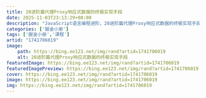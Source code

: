```yaml
---
title: 20进阶篇代理Proxy响应式数据的终极实现手段
date: 2025-11-03T23:13:29+08:00
description: "JavaScript语言编程进阶，20进阶篇代理Proxy响应式数据的终极实现手段"
categories: ['掘金小册']
tags: ['掘金小册','课程']
artid: "1741706019"
image:
    path: https://bing.ee123.net/img/rand?artid=1741706019
    alt: 20进阶篇代理Proxy响应式数据的终极实现手段
featuredImage: https://bing.ee123.net/img/rand?artid=1741706019
featuredImagePreview: https://bing.ee123.net/img/rand?artid=1741706019
cover: https://bing.ee123.net/img/rand?artid=1741706019
image: https://bing.ee123.net/img/rand?artid=1741706019
img: https://bing.ee123.net/img/rand?artid=1741706019
---
```


